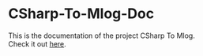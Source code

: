 # CSharp-To-Mlog-Doc
This is the documentation of the project CSharp To Mlog.  
Check it out [here](https://github.com/SmolIndieGame/CSharp-To-MLog).
